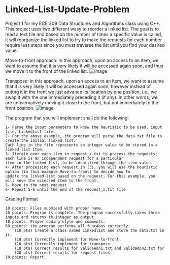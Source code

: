# Linked-List-Update-Problem
Project 1 for my ECE 309 Data Structures and Algorithms class using C++. This project uses two different wasy to reorder a linked list. The goal is to read a text file and based on the number of times a specific value is called, it will reorganize the linked list to try to make the requests for each number require less steps since you must traverse the list until you find your desired value.

Move-to-front approach: in this approach, upon an access to an item, we want to assume that it is very likely it will be accessed again soon, and thus we move it to the front of the linked list.
![image](https://github.com/Tramanata/Linked-List-Update-Problem/assets/102120863/591423f5-f4b5-4162-9545-efcec4a25e5f)


Transpose: in this approach, upon an access to an item, we want to assume that it is very likely it will be accessed again soon, however instead of puttng it in the front we just advance its location by one position, i.e., we swap it with the one immediately preceding it (if any). In other words, we are conservatively moving it close to the front, but not immediately to the front position.
![image](https://github.com/Tramanata/Linked-List-Update-Problem/assets/102120863/c9eb7f36-28ef-43f1-be27-0e1542534fef)


The program that you will implement shall do the following:

    1- Parse the input parameters to know the heuristic to be used, input file, LinkedList file.
    2- For the above example, the program will parse the data.txt file to create the initial linked list. 
    Each line in the file represents an integer value to be stored in a linked-list item.
    3- Iterate over each item in request_x.txt to process the requests; each line is an independent request for a particular 
    item in the linked list, to be identified through the item value.
    4- After processing each request in (3), you will use the heuristic option (in this example Move-to-front) to decide how to 
    update the linked-list based on the request. For this example, you will move the accessed item to the front.
    5- Move to the next request
    6- Repeat 5-6 until the end of the request_x.txt file


Grading Format

    10 points: Files submieed with proper name.
    10 points: Program is complete. The program successfully takes three inputs and returns th integer as output.
    10 points: Proper coding style and comments.
    60 points: the program performs all funcAons correctly:
        (10 pts) Create a class named Linkedlist and store the data.txt in it.
        (10 pts) Correctly implement for Move-to-front.
        (10 pts) Correctly implement for transpose.
        (10 pts) Correct results for validaAon1.txt and validaAon2.txt for
        (20 pts) Correct results for request files.
    10 points: Report.
